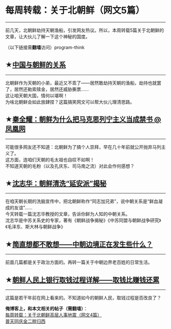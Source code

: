 # 每周转载：关于北朝鲜（网文5篇） 

-----

 前几天，北朝鲜劫持天朝渔船，引发网友热议。所以，本周转载5篇关于北朝鲜的文章，让大伙儿了解一下这个神秘的国度。  
   
 （以下链接需**翻墙**访问）program-think  
   
 ## ★[中国与朝鲜的关系](https://plus.google.com/u/0/113559088971921339544/posts/Z4guJuEFHNZ)
--------------------------------------------------------------------------------

  
 北朝鲜作为天朝的小弟，最近又不乖了——居然敢劫持天朝的渔船，劫持也就罢了，居然还勒索赎金，居然还威胁撕票......  
 这让咱天朝大国，情何以堪啊！  
 为啥北朝鲜会如此放肆捏？这篇搞笑网文可以帮大伙儿理清思路。  
   
 ## ★[秦全耀：朝鲜为什么把马克思列宁主义当成禁书 @ 凤凰网](https://plus.google.com/u/0/113559088971921339544/posts/ZvcZBiePBpf)
---------------------------------------------------------------------------------------------------

  
 可能很多网友还不知道：北朝鲜为了搞个人崇拜，早在几十年前就公开抛弃马列主义了。  
 这方面，连咱们天朝的毛太祖也自叹不如啊！  
 不知道天朝的毛粉（以及孔庆东、司马南之流）对此会作何感想？  
   
 ## ★[沈志华：朝鲜清洗“延安派”揭秘](https://plus.google.com/u/0/113559088971921339544/posts/jZJswk9cH7R)
---------------------------------------------------------------------------------------

  
 在咱天朝长期的洗脑宣传中，把北朝鲜称作“同志加兄弟”，说中朝关系是“鲜血凝成的友谊”......  
 今天转载一篇沈志华教授的文章，告诉你鲜为人知的中朝关系。  
 沈志华是中苏关系史的专家，著有《朝鲜战争揭秘》《中苏同盟与朝鲜战争研究》《毛泽东、斯大林与朝鲜战争》  
   
 ## ★[简直想都不敢想——中朝边境正在发生些什么？](https://plus.google.com/u/0/113559088971921339544/posts/H6Mxf4cVXNN)
---------------------------------------------------------------------------------------------

  
 前面几篇都是关于政治方面的。再转一篇关于中朝边界老百姓的日常生活。  
   
 ## ★[朝鲜人民上银行取钱过程详解——取钱比赚钱还累](https://plus.google.com/u/0/113559088971921339544/posts/M57fB2D5bPu)
----------------------------------------------------------------------------------------------

  
 这篇是若干年前在网上看来的。不知道如今的朝鲜人民，取钱过程是否改良了？  
   
   
 **俺博客上，和本文相关的帖子（需翻墙）**：  
 [每周转载：关于北朝鲜高层人事地震（网文4篇）](http://program-think.blogspot.com/2012/07/weekly-share-13.html)  
 [普天同庆金二胖归西](http://program-think.blogspot.com/2011/12/kim-jong-il-joke.html) 